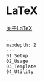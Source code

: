 # LaTeX

[关于LaTeX](https://www.bilibili.com/video/BV11h41127FD)

```{toctree}
---
maxdepth: 2
---
01_Setup
02_Usage
03_Template
04_Utility
```